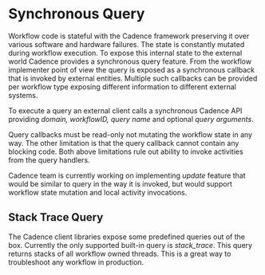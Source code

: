 # Synchronous Query

Workflow code is stateful with the Cadence framework preserving it over various software and hardware failures. The state is constantly mutated during workflow execution. To expose this internal state to the external world Cadence provides a synchronous query feature. From the workflow implementer point of view the query is exposed as a synchronous callback that is invoked by external entities. Multiple such callbacks can be provided per workflow type exposing different information to different external systems.

To execute a query an external client calls a synchronous Cadence API providing _domain, workflowID, query name_ and optional _query arguments_.

Query callbacks must be read-only not mutating the workflow state in any way. The other limitation is that the query callback cannot contain any blocking code. Both above limitations rule out ability to invoke activities from the query handlers.

Cadence team is currently working on implementing _update_ feature that would be similar to query in the way it is invoked, but would support workflow state mutation and local activity invocations.

## Stack Trace Query

The Cadence client libraries expose some predefined queries out of the box. Currently the only supported built-in query is _stack_trace_. This query returns stacks of all workflow owned threads. This is a great way to troubleshoot any workflow in production.
